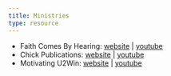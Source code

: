 ```yaml
---
title: Ministries
type: resource
---
```


- Faith Comes By Hearing: [website](https://www.faithcomesbyhearing.com/) | [youtube](https://www.youtube.com/user/faithcomesbyhearing/)
- Chick Publications: [website](https://www.chick.com/) | [youtube](https://www.youtube.com/user/pdflm)
- Motivating U2Win: [website](https://www.motivatingu2win.com) | [youtube](https://www.youtube.com/channel/UCdF6Wk5yJJVnK5dAOnGyzeA)

